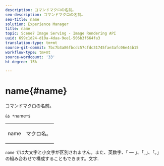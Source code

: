 ```yaml
---
description: コマンドマクロの名前。
seo-description: コマンドマクロの名前。
seo-title: name
solution: Experience Manager
title: name
topic: Scene7 Image Serving - Image Rendering API
uuid: 699c1d24-d10a-4daa-9ee1-506b3f664fa3
translation-type: tm+mt
source-git-commit: 7bc7b3a86fbcdc57cfdc31745fae3afc06e44b15
workflow-type: tm+mt
source-wordcount: '33'
ht-degree: 15%

---
```



# name{#name}

コマンドマクロの名前。

`&$ *`name`*$`

<table id="simpletable_A07C4682275F461BA1F3B7752CE3FAE1"> 
 <tr class="strow"> 
  <td class="stentry"> <p><span class="codeph"> <span class="varname"> name</span></span> </p> </td> 
  <td class="stentry"> <p>マクロ名。 </p></td> 
 </tr> 
</table>

*`name`* では大文字と小文字が区別されません。また、英数字、「 — 」、「_」、「。」の組み合わせで構成することもできます。文字.
